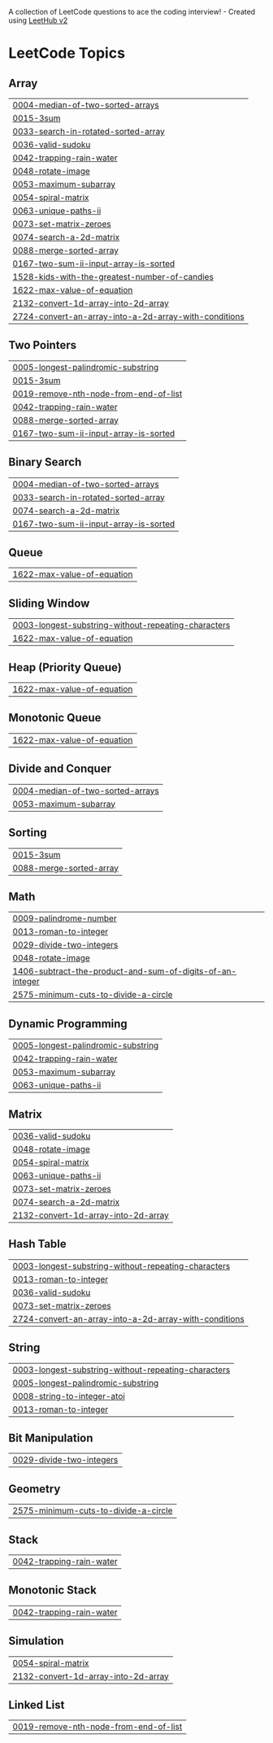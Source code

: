 A collection of LeetCode questions to ace the coding interview! - Created using [LeetHub v2](https://github.com/arunbhardwaj/LeetHub-2.0)
<!---LeetCode Topics Start-->
# LeetCode Topics
## Array
|  |
| ------- |
| [0004-median-of-two-sorted-arrays](https://github.com/Shreshthi06/code/tree/master/0004-median-of-two-sorted-arrays) |
| [0015-3sum](https://github.com/Shreshthi06/code/tree/master/0015-3sum) |
| [0033-search-in-rotated-sorted-array](https://github.com/Shreshthi06/code/tree/master/0033-search-in-rotated-sorted-array) |
| [0036-valid-sudoku](https://github.com/Shreshthi06/code/tree/master/0036-valid-sudoku) |
| [0042-trapping-rain-water](https://github.com/Shreshthi06/code/tree/master/0042-trapping-rain-water) |
| [0048-rotate-image](https://github.com/Shreshthi06/code/tree/master/0048-rotate-image) |
| [0053-maximum-subarray](https://github.com/Shreshthi06/code/tree/master/0053-maximum-subarray) |
| [0054-spiral-matrix](https://github.com/Shreshthi06/code/tree/master/0054-spiral-matrix) |
| [0063-unique-paths-ii](https://github.com/Shreshthi06/code/tree/master/0063-unique-paths-ii) |
| [0073-set-matrix-zeroes](https://github.com/Shreshthi06/code/tree/master/0073-set-matrix-zeroes) |
| [0074-search-a-2d-matrix](https://github.com/Shreshthi06/code/tree/master/0074-search-a-2d-matrix) |
| [0088-merge-sorted-array](https://github.com/Shreshthi06/code/tree/master/0088-merge-sorted-array) |
| [0167-two-sum-ii-input-array-is-sorted](https://github.com/Shreshthi06/code/tree/master/0167-two-sum-ii-input-array-is-sorted) |
| [1528-kids-with-the-greatest-number-of-candies](https://github.com/Shreshthi06/code/tree/master/1528-kids-with-the-greatest-number-of-candies) |
| [1622-max-value-of-equation](https://github.com/Shreshthi06/code/tree/master/1622-max-value-of-equation) |
| [2132-convert-1d-array-into-2d-array](https://github.com/Shreshthi06/code/tree/master/2132-convert-1d-array-into-2d-array) |
| [2724-convert-an-array-into-a-2d-array-with-conditions](https://github.com/Shreshthi06/code/tree/master/2724-convert-an-array-into-a-2d-array-with-conditions) |
## Two Pointers
|  |
| ------- |
| [0005-longest-palindromic-substring](https://github.com/Shreshthi06/code/tree/master/0005-longest-palindromic-substring) |
| [0015-3sum](https://github.com/Shreshthi06/code/tree/master/0015-3sum) |
| [0019-remove-nth-node-from-end-of-list](https://github.com/Shreshthi06/code/tree/master/0019-remove-nth-node-from-end-of-list) |
| [0042-trapping-rain-water](https://github.com/Shreshthi06/code/tree/master/0042-trapping-rain-water) |
| [0088-merge-sorted-array](https://github.com/Shreshthi06/code/tree/master/0088-merge-sorted-array) |
| [0167-two-sum-ii-input-array-is-sorted](https://github.com/Shreshthi06/code/tree/master/0167-two-sum-ii-input-array-is-sorted) |
## Binary Search
|  |
| ------- |
| [0004-median-of-two-sorted-arrays](https://github.com/Shreshthi06/code/tree/master/0004-median-of-two-sorted-arrays) |
| [0033-search-in-rotated-sorted-array](https://github.com/Shreshthi06/code/tree/master/0033-search-in-rotated-sorted-array) |
| [0074-search-a-2d-matrix](https://github.com/Shreshthi06/code/tree/master/0074-search-a-2d-matrix) |
| [0167-two-sum-ii-input-array-is-sorted](https://github.com/Shreshthi06/code/tree/master/0167-two-sum-ii-input-array-is-sorted) |
## Queue
|  |
| ------- |
| [1622-max-value-of-equation](https://github.com/Shreshthi06/code/tree/master/1622-max-value-of-equation) |
## Sliding Window
|  |
| ------- |
| [0003-longest-substring-without-repeating-characters](https://github.com/Shreshthi06/code/tree/master/0003-longest-substring-without-repeating-characters) |
| [1622-max-value-of-equation](https://github.com/Shreshthi06/code/tree/master/1622-max-value-of-equation) |
## Heap (Priority Queue)
|  |
| ------- |
| [1622-max-value-of-equation](https://github.com/Shreshthi06/code/tree/master/1622-max-value-of-equation) |
## Monotonic Queue
|  |
| ------- |
| [1622-max-value-of-equation](https://github.com/Shreshthi06/code/tree/master/1622-max-value-of-equation) |
## Divide and Conquer
|  |
| ------- |
| [0004-median-of-two-sorted-arrays](https://github.com/Shreshthi06/code/tree/master/0004-median-of-two-sorted-arrays) |
| [0053-maximum-subarray](https://github.com/Shreshthi06/code/tree/master/0053-maximum-subarray) |
## Sorting
|  |
| ------- |
| [0015-3sum](https://github.com/Shreshthi06/code/tree/master/0015-3sum) |
| [0088-merge-sorted-array](https://github.com/Shreshthi06/code/tree/master/0088-merge-sorted-array) |
## Math
|  |
| ------- |
| [0009-palindrome-number](https://github.com/Shreshthi06/code/tree/master/0009-palindrome-number) |
| [0013-roman-to-integer](https://github.com/Shreshthi06/code/tree/master/0013-roman-to-integer) |
| [0029-divide-two-integers](https://github.com/Shreshthi06/code/tree/master/0029-divide-two-integers) |
| [0048-rotate-image](https://github.com/Shreshthi06/code/tree/master/0048-rotate-image) |
| [1406-subtract-the-product-and-sum-of-digits-of-an-integer](https://github.com/Shreshthi06/code/tree/master/1406-subtract-the-product-and-sum-of-digits-of-an-integer) |
| [2575-minimum-cuts-to-divide-a-circle](https://github.com/Shreshthi06/code/tree/master/2575-minimum-cuts-to-divide-a-circle) |
## Dynamic Programming
|  |
| ------- |
| [0005-longest-palindromic-substring](https://github.com/Shreshthi06/code/tree/master/0005-longest-palindromic-substring) |
| [0042-trapping-rain-water](https://github.com/Shreshthi06/code/tree/master/0042-trapping-rain-water) |
| [0053-maximum-subarray](https://github.com/Shreshthi06/code/tree/master/0053-maximum-subarray) |
| [0063-unique-paths-ii](https://github.com/Shreshthi06/code/tree/master/0063-unique-paths-ii) |
## Matrix
|  |
| ------- |
| [0036-valid-sudoku](https://github.com/Shreshthi06/code/tree/master/0036-valid-sudoku) |
| [0048-rotate-image](https://github.com/Shreshthi06/code/tree/master/0048-rotate-image) |
| [0054-spiral-matrix](https://github.com/Shreshthi06/code/tree/master/0054-spiral-matrix) |
| [0063-unique-paths-ii](https://github.com/Shreshthi06/code/tree/master/0063-unique-paths-ii) |
| [0073-set-matrix-zeroes](https://github.com/Shreshthi06/code/tree/master/0073-set-matrix-zeroes) |
| [0074-search-a-2d-matrix](https://github.com/Shreshthi06/code/tree/master/0074-search-a-2d-matrix) |
| [2132-convert-1d-array-into-2d-array](https://github.com/Shreshthi06/code/tree/master/2132-convert-1d-array-into-2d-array) |
## Hash Table
|  |
| ------- |
| [0003-longest-substring-without-repeating-characters](https://github.com/Shreshthi06/code/tree/master/0003-longest-substring-without-repeating-characters) |
| [0013-roman-to-integer](https://github.com/Shreshthi06/code/tree/master/0013-roman-to-integer) |
| [0036-valid-sudoku](https://github.com/Shreshthi06/code/tree/master/0036-valid-sudoku) |
| [0073-set-matrix-zeroes](https://github.com/Shreshthi06/code/tree/master/0073-set-matrix-zeroes) |
| [2724-convert-an-array-into-a-2d-array-with-conditions](https://github.com/Shreshthi06/code/tree/master/2724-convert-an-array-into-a-2d-array-with-conditions) |
## String
|  |
| ------- |
| [0003-longest-substring-without-repeating-characters](https://github.com/Shreshthi06/code/tree/master/0003-longest-substring-without-repeating-characters) |
| [0005-longest-palindromic-substring](https://github.com/Shreshthi06/code/tree/master/0005-longest-palindromic-substring) |
| [0008-string-to-integer-atoi](https://github.com/Shreshthi06/code/tree/master/0008-string-to-integer-atoi) |
| [0013-roman-to-integer](https://github.com/Shreshthi06/code/tree/master/0013-roman-to-integer) |
## Bit Manipulation
|  |
| ------- |
| [0029-divide-two-integers](https://github.com/Shreshthi06/code/tree/master/0029-divide-two-integers) |
## Geometry
|  |
| ------- |
| [2575-minimum-cuts-to-divide-a-circle](https://github.com/Shreshthi06/code/tree/master/2575-minimum-cuts-to-divide-a-circle) |
## Stack
|  |
| ------- |
| [0042-trapping-rain-water](https://github.com/Shreshthi06/code/tree/master/0042-trapping-rain-water) |
## Monotonic Stack
|  |
| ------- |
| [0042-trapping-rain-water](https://github.com/Shreshthi06/code/tree/master/0042-trapping-rain-water) |
## Simulation
|  |
| ------- |
| [0054-spiral-matrix](https://github.com/Shreshthi06/code/tree/master/0054-spiral-matrix) |
| [2132-convert-1d-array-into-2d-array](https://github.com/Shreshthi06/code/tree/master/2132-convert-1d-array-into-2d-array) |
## Linked List
|  |
| ------- |
| [0019-remove-nth-node-from-end-of-list](https://github.com/Shreshthi06/code/tree/master/0019-remove-nth-node-from-end-of-list) |
<!---LeetCode Topics End-->